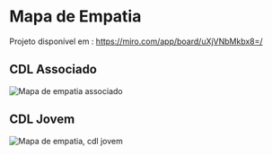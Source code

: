 # Mapa de Empatia

Projeto disponível em : https://miro.com/app/board/uXjVNbMkbx8=/

## CDL Associado
![Mapa de empatia associado](https://github.com/pyhpaulo/uc_usabilidade_group/assets/90566724/bc96bb21-c070-400e-b401-0be1f3c0f41e)

## CDL Jovem
![Mapa de empatia, cdl jovem](https://github.com/pyhpaulo/uc_usabilidade_group/assets/90566724/05c57366-4138-4461-a2ff-64e74b89da2c)
